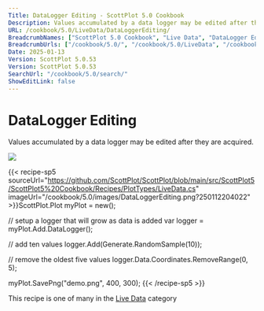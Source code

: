 ```yaml
---
Title: DataLogger Editing - ScottPlot 5.0 Cookbook
Description: Values accumulated by a data logger may be edited after they are acquired.
URL: /cookbook/5.0/LiveData/DataLoggerEditing/
BreadcrumbNames: ["ScottPlot 5.0 Cookbook", "Live Data", "DataLogger Editing"]
BreadcrumbUrls: ["/cookbook/5.0/", "/cookbook/5.0/LiveData", "/cookbook/5.0/LiveData/DataLoggerEditing"]
Date: 2025-01-13
Version: ScottPlot 5.0.53
Version: ScottPlot 5.0.53
SearchUrl: "/cookbook/5.0/search/"
ShowEditLink: false
---
```



<div class='d-flex align-items-center mt-5'>
<h1 class='me-2 text-dark my-0 border-0'>DataLogger Editing</h1>
</div>

Values accumulated by a data logger may be edited after they are acquired.

[![](/cookbook/5.0/images/DataLoggerEditing.png?250112204022)](/cookbook/5.0/images/DataLoggerEditing.png?250112204022)

{{< recipe-sp5 sourceUrl="https://github.com/ScottPlot/ScottPlot/blob/main/src/ScottPlot5/ScottPlot5%20Cookbook/Recipes/PlotTypes/LiveData.cs" imageUrl="/cookbook/5.0/images/DataLoggerEditing.png?250112204022" >}}ScottPlot.Plot myPlot = new();

// setup a logger that will grow as data is added
var logger = myPlot.Add.DataLogger();

// add ten values
logger.Add(Generate.RandomSample(10));

// remove the oldest five values
logger.Data.Coordinates.RemoveRange(0, 5);

myPlot.SavePng("demo.png", 400, 300);
{{< /recipe-sp5 >}}

<div class='my-5 text-center'>This recipe is one of many in the <a href='/cookbook/5.0/LiveData'>Live Data</a> category</div>


